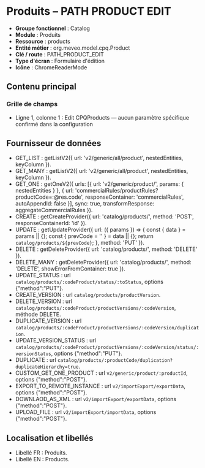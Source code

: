 # Produits – PATH PRODUCT EDIT

- **Groupe fonctionnel** : Catalog
- **Module** : Produits
- **Ressource** : products
- **Entité métier** : org.meveo.model.cpq.Product
- **Clé / route** : PATH_PRODUCT_EDIT
- **Type d'écran** : Formulaire d'édition
- **Icône** : ChromeReaderMode

## Contenu principal
### Grille de champs
- Ligne 1, colonne 1 : Edit CPQProducts — aucun paramètre spécifique confirmé dans la configuration

## Fournisseur de données
- GET_LIST : getListV2({
  url: 'v2/generic/all/product',
  nestedEntities,
  keyColumn
}).
- GET_MANY : getListV2({
  url: 'v2/generic/all/product',
  nestedEntities,
  keyColumn
}).
- GET_ONE : getOneV2({
  urls: [{
    url: 'v2/generic/product/',
    params: {
      nestedEntities
    }
  }, {
    url: 'commercialRules/productRules?productCode=:@res.code',
    responseContainer: 'commercialRules',
    autoAppendId: false
  }],
  sync: true,
  transformResponse: aggregateCommercialRules
}).
- CREATE : getCreateProvider({
  url: 'catalog/products/',
  method: 'POST',
  responseContainerId: 'id'
}).
- UPDATE : getUpdateProvider({
  url: ({
    params
  }) => {
    const {
      data
    } = params || {};
    const {
      prevCode = ''
    } = data || {};
    return `catalog/products/${prevCode}`;
  },
  method: 'PUT'
}).
- DELETE : getDeleteProvider({
  url: 'catalog/products/',
  method: 'DELETE'
}).
- DELETE_MANY : getDeleteProvider({
  url: 'catalog/products/',
  method: 'DELETE',
  showErrorFromContainer: true
}).
- UPDATE_STATUS : url `catalog/products/:codeProduct/status/:toStatus`, options {"method":"PUT"}.
- CREATE_VERSION : url `catalog/products/productVersion`.
- DELETE_VERSION : url `catalog/products/:codeProduct/productVersions/:codeVersion`, méthode DELETE.
- DUPLICATE_VERSION : url `catalog/products/:codeProduct/productVersions/:codeVersion/duplication`.
- UPDATE_VERSION_STATUS : url `catalog/products/:codeProduct/productVersions/:codeVersion/status/:versionStatus`, options {"method":"PUT"}.
- DUPLICATE : url `catalog/products/:productCode/duplication?duplicateHierarchy=true`.
- CUSTOM_GET_ONE_PRODUCT : url `v2/generic/product/:productId`, options {"method":"POST"}.
- EXPORT_TO_REMOTE_INSTANCE : url `v2/importExport/exportData`, options {"method":"POST"}.
- DOWNLAOD_AS_XML : url `v2/importExport/exportData`, options {"method":"POST"}.
- UPLOAD_FILE : url `v2/importExport/importData`, options {"method":"POST"}.

## Localisation et libellés
- Libellé FR : Produits.
- Libellé EN : Products.